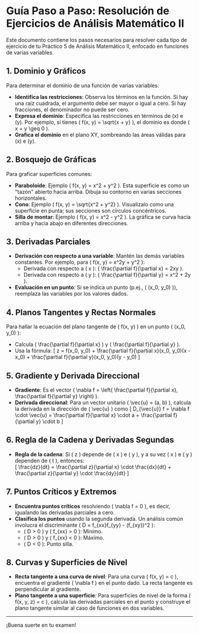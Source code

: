 <!DOCTYPE html>
<html>
<head>
    <script src="https://polyfill.io/v3/polyfill.min.js?features=es6"></script>
    <script id="MathJax-script" async src="https://cdn.jsdelivr.net/npm/mathjax@3/es5/tex-mml-chtml.js"></script>
</head>
<body>

# Guía Paso a Paso: Resolución de Ejercicios de Análisis Matemático II

Este documento contiene los pasos necesarios para resolver cada tipo de ejercicio de tu Práctico 5 de Análisis Matemático II, enfocado en funciones de varias variables.

## 1. Dominio y Gráficos
Para determinar el dominio de una función de varias variables:
   - **Identifica las restricciones**: Observa los términos en la función. Si hay una raíz cuadrada, el argumento debe ser mayor o igual a cero. Si hay fracciones, el denominador no puede ser cero.
   - **Expresa el dominio**: Especifica las restricciones en términos de \(x\) e \(y\). Por ejemplo, si tienes \( f(x, y) = \sqrt{x + y} \), el dominio es donde \( x + y \geq 0 \).
   - **Grafica el dominio** en el plano XY, sombreando las áreas válidas para \(x\) e \(y\).

## 2. Bosquejo de Gráficas
Para graficar superficies comunes:
   - **Paraboloide**: Ejemplo \( f(x, y) = x^2 + y^2 \). Esta superficie es como un "tazón" abierto hacia arriba. Dibuja su contorno en varias secciones horizontales.
   - **Cono**: Ejemplo \( f(x, y) = \sqrt{x^2 + y^2} \). Visualízalo como una superficie en punta; sus secciones son círculos concéntricos.
   - **Silla de montar**: Ejemplo \( f(x, y) = x^2 - y^2 \). La gráfica se curva hacia arriba y hacia abajo en diferentes direcciones.

## 3. Derivadas Parciales
   - **Derivación con respecto a una variable**: Mantén las demás variables constantes. Por ejemplo, para \( f(x, y) = x^2y + y^2 \):
       - Derivada con respecto a \( x \): \( \frac{\partial f}{\partial x} = 2xy \).
       - Derivada con respecto a \( y \): \( \frac{\partial f}{\partial y} = x^2 + 2y \).
   - **Evaluación en un punto**: Si se indica un punto (p.ej., \( (x_0, y_0) \)), reemplaza las variables por los valores dados.

## 4. Planos Tangentes y Rectas Normales
Para hallar la ecuación del plano tangente de \( f(x, y) \) en un punto \( (x_0, y_0) \):
   - Calcula \( \frac{\partial f}{\partial x} \) y \( \frac{\partial f}{\partial y} \).
   - Usa la fórmula: 
     \[
     z = f(x_0, y_0) + \frac{\partial f}{\partial x}(x_0, y_0)(x - x_0) + \frac{\partial f}{\partial y}(x_0, y_0)(y - y_0)
     \]

## 5. Gradiente y Derivada Direccional
   - **Gradiente**: Es el vector \( \nabla f = \left( \frac{\partial f}{\partial x}, \frac{\partial f}{\partial y} \right) \).
   - **Derivada direccional**: Para un vector unitario \( \vec{u} = (a, b) \), calcula la derivada en la dirección de \( \vec{u} \) como 
     \[
     D_{\vec{u}} f = \nabla f \cdot \vec{u} = \frac{\partial f}{\partial x} \cdot a + \frac{\partial f}{\partial y} \cdot b
     \]

## 6. Regla de la Cadena y Derivadas Segundas
   - **Regla de la cadena**: Si \( z \) depende de \( x \) e \( y \), y a su vez \( x \) e \( y \) dependen de \( t \), entonces:  
     \[
     \frac{dz}{dt} = \frac{\partial z}{\partial x} \cdot \frac{dx}{dt} + \frac{\partial z}{\partial y} \cdot \frac{dy}{dt}
     \]

## 7. Puntos Críticos y Extremos
   - **Encuentra puntos críticos** resolviendo \( \nabla f = 0 \), es decir, igualando las derivadas parciales a cero.
   - **Clasifica los puntos** usando la segunda derivada. Un análisis común involucra el discriminante \( D = f_{xx}f_{yy} - (f_{xy})^2 \):
       - \( D > 0 \) y \( f_{xx} > 0 \): Mínimo.
       - \( D > 0 \) y \( f_{xx} < 0 \): Máximo.
       - \( D < 0 \): Punto silla.

## 8. Curvas y Superficies de Nivel
   - **Recta tangente a una curva de nivel**: Para una curva \( f(x, y) = c \), encuentra el gradiente \( \nabla f \) en el punto dado. La recta tangente es perpendicular al gradiente.
   - **Plano tangente a una superficie**: Para superficies de nivel de la forma \( f(x, y, z) = c \), calcula las derivadas parciales en el punto y construye el plano tangente similar al caso de funciones en dos variables.

---

¡Buena suerte en tu examen!

</body>
</html>
